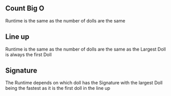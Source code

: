 ## Count Big O
  Runtime is the same as the number of dolls are the same

## Line up
  Runtime is the same as the number of dolls are the same as the Largest Doll is always the first Doll

## Signature
  The Runtime depends on which doll has the Signature with the largest Doll being the fastest as it is the first doll in the line up
